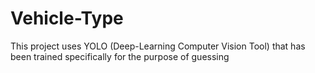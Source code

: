 # Vehicle-Type
This project uses YOLO (Deep-Learning Computer Vision Tool) that has been trained specifically for the purpose of guessing 
